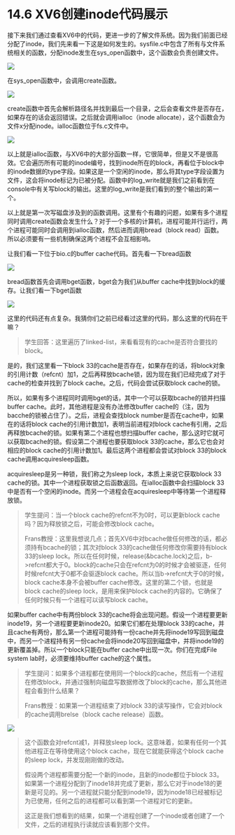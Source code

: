 # 14.6 XV6创建inode代码展示

接下来我们通过查看XV6中的代码，更进一步的了解文件系统。因为我们前面已经分配了inode，我们先来看一下这是如何发生的。sysfile.c中包含了所有与文件系统相关的函数，分配inode发生在sys\_open函数中，这个函数会负责创建文件。

![](<../.gitbook/assets/image (494).png>)

在sys\_open函数中，会调用create函数。

![](<../.gitbook/assets/image (565).png>)

create函数中首先会解析路径名并找到最后一个目录，之后会查看文件是否存在，如果存在的话会返回错误。之后就会调用ialloc（inode allocate），这个函数会为文件x分配inode。ialloc函数位于fs.c文件中。

![](<../.gitbook/assets/image (553).png>)

以上就是ialloc函数，与XV6中的大部分函数一样，它很简单，但是又不是很高效。它会遍历所有可能的inode编号，找到inode所在的block，再看位于block中的inode数据的type字段。如果这是一个空闲的inode，那么将其type字段设置为文件，这会将inode标记为已被分配。函数中的log\_write就是我们之前看到在console中有关写block的输出。这里的log\_write是我们看到的整个输出的第一个。

以上就是第一次写磁盘涉及到的函数调用。这里有个有趣的问题，如果有多个进程同时调用create函数会发生什么？对于一个多核的计算机，进程可能并行运行，两个进程可能同时会调用到ialloc函数，然后进而调用bread（block read）函数。所以必须要有一些机制确保这两个进程不会互相影响。

让我们看一下位于bio.c的buffer cache代码。首先看一下bread函数

![](<../.gitbook/assets/image (433).png>)

bread函数首先会调用bget函数，bget会为我们从buffer cache中找到block的缓存。让我们看一下bget函数

![](<../.gitbook/assets/image (592).png>)

这里的代码还有点复杂。我猜你们之前已经看过这里的代码，那么这里的代码在干嘛？

> 学生回答：这里遍历了linked-list，来看看现有的cache是否符合要找的block。

是的，我们这里看一下block 33的cache是否存在，如果存在的话，将block对象的引用计数（refcnt）加1，之后再释放bcache锁，因为现在我们已经完成了对于cache的检查并找到了block cache。之后，代码会尝试获取block cache的锁。

所以，如果有多个进程同时调用bget的话，其中一个可以获取bcache的锁并扫描buffer cache。此时，其他进程是没有办法修改buffer cache的（注，因为bacche的锁被占住了）。之后，进程会查找block number是否在cache中，如果在的话将block cache的引用计数加1，表明当前进程对block cache有引用，之后再释放bcache的锁。如果有第二个进程也想扫描buffer cache，那么这时它就可以获取bcache的锁。假设第二个进程也要获取block 33的cache，那么它也会对相应的block cache的引用计数加1。最后这两个进程都会尝试对block 33的block cache调用acquiresleep函数。

acquiresleep是另一种锁，我们称之为sleep lock，本质上来说它获取block 33 cache的锁。其中一个进程获取锁之后函数返回。在ialloc函数中会扫描block 33中是否有一个空闲的inode。而另一个进程会在acquiresleep中等待第一个进程释放锁。

> 学生提问：当一个block cache的refcnt不为0时，可以更新block cache吗？因为释放锁之后，可能会修改block cache。
>
> Frans教授：这里我想说几点；首先XV6中对bcache做任何修改的话，都必须持有bcache的锁；其次对block 33的cache做任何修改你需要持有block 33的sleep lock。所以在任何时候，release(\&bcache.lock)之后，b->refcnt都大于0。block的cache只会在refcnt为0的时候才会被驱逐，任何时候refcnt大于0都不会驱逐block cache。所以当b->refcnt大于0的时候，block cache本身不会被buffer cache修改。这里的第二个锁，也就是block cache的sleep lock，是用来保护block cache的内容的。它确保了任何时候只有一个进程可以读写block cache。

如果buffer cache中有两份block 33的cache将会出现问题。假设一个进程要更新inode19，另一个进程要更新inode20。如果它们都在处理block 33的cache，并且cache有两份，那么第一个进程可能持有一份cache并先将inode19写回到磁盘中，而另一个进程持有另一份cache会将inode20写回到磁盘中，并将inode19的更新覆盖掉。所以一个block只能在buffer cache中出现一次。你们在完成File system lab时，必须要维持buffer cache的这个属性。

> 学生提问：如果多个进程都在使用同一个block的cache，然后有一个进程在修改block，并通过强制向磁盘写数据修改了block的cache，那么其他进程会看到什么结果？
>
> Frans教授：如果第一个进程结束了对block 33的读写操作，它会对block的cache调用brelse（block cache release）函数。

![](<../.gitbook/assets/image (607).png>)

> 这个函数会对refcnt减1，并释放sleep lock。这意味着，如果有任何一个其他进程正在等待使用这个block cache，现在它就能获得这个block cache的sleep lock，并发现刚刚做的改动。
>
> 假设两个进程都需要分配一个新的inode，且新的inode都位于block 33。如果第一个进程分配到了inode18并完成了更新，那么它对于inode18的更新是可见的。另一个进程就只能分配到inode19，因为inode18已经被标记为已使用，任何之后的进程都可以看到第一个进程对它的更新。
>
> 这正是我们想看到的结果，如果一个进程创建了一个inode或者创建了一个文件，之后的进程执行读就应该看到那个文件。
